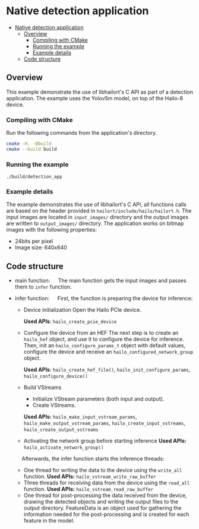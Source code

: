 # Native detection application

- [Native detection application](#native-detection-application)
  - [Overview](#overview)
    - [Compiling with CMake](#compiling-with-cmake)
    - [Running the example](#running-the-example)
    - [Example details](#example-details)
  - [Code structure](#code-structure)

## Overview

This example demonstrate the use of libhailort's C API as part of a detection application. The example uses the Yolov5m model, on top of the Hailo-8 device.

### Compiling with CMake

Run the following commands from the application's directory.

```sh
cmake -H. -Bbuild
cmake --build build
```

### Running the example

    ./build/detection_app

### Example details

The example demonstrates the use of libhailort's C API, all functions calls are based on the header provided in `hailort/include/hailo/hailort.h`.
The input images are located in `input_images/` directory and the output images are written to `output_images/` directory.
The application works on bitmap images with the following properties:

- 24bits per pixel
- Image size: 640x640

## Code structure

- main function:
    &emsp; The main function gets the input images and passes them to `infer` function.

- infer function:
    &emsp; First, the function is preparing the device for inference:

  - Device initialization
        Open the Hailo PCIe device.

    **Used APIs**: `hailo_create_pcie_device`
&nbsp;
  - Configure the device from an HEF
        The next step is to create an `hailo_hef` object, and use it to configure the device for inference. Then, init an `hailo_configure_params_t` object with default values, configure the device and receive an `hailo_configured_network_group` object.

    **Used APIs**: `hailo_create_hef_file()`, `hailo_init_configure_params`, `hailo_configure_device()`
&nbsp;
  - Build VStreams
    - Initialize VStream parameters (both input and output).
    - Create VStreams.

    **Used APIs:** `hailo_make_input_vstream_params`, `hailo_make_output_vstream_params`, `hailo_create_input_vstreams`, `hailo_create_output_vstreams`
&nbsp;
  - Activating the network group before starting inference
    **Used APIs:** `hailo_activate_network_group()`
&nbsp;

   &emsp; Afterwards, the infer function starts the inference threads:
    - One thread for writing the data to the device using the `write_all` function.
    **Used APIs:** `hailo_vstream_write_raw_buffer`
&nbsp;
    - Three threads for receiving data from the device using the `read_all` function.
    **Used APIs:** `hailo_vstream_read_raw_buffer`
&nbsp;
    - One thread for post-processing the data received from the device, drawing the detected objects and writing the output files to the output directory.
    FeatureData is an object used for gathering the information needed for the post-processing and is created for each feature in the model.
